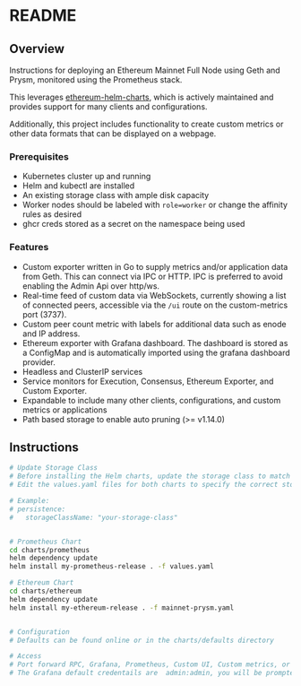 # README

## Overview

Instructions for deploying an Ethereum Mainnet Full Node using Geth and Prysm, monitored using the Prometheus stack. 

This leverages [ethereum-helm-charts](https://github.com/ethpandaops/ethereum-helm-charts), which is actively maintained and provides support for many clients and configurations.

Additionally, this project includes functionality to create custom metrics or other data formats that can be displayed on a webpage.

### Prerequisites

- Kubernetes cluster up and running
- Helm and kubectl are installed
- An existing storage class with ample disk capacity
- Worker nodes should be labeled with `role=worker` or change the affinity rules as desired
- ghcr creds stored as a secret on the namespace being used

### Features

- Custom exporter written in Go to supply metrics and/or application data from Geth. This can connect via IPC or HTTP. IPC is preferred to avoid enabling the Admin Api over http/ws.
- Real-time feed of custom data via WebSockets, currently showing a list of connected peers, accessible via the `/ui` route on the custom-metrics port (3737).
- Custom peer count metric with labels for additional data such as enode and IP address.
- Ethereum exporter with Grafana dashboard. The dashboard is stored as a ConfigMap and is automatically imported using the grafana dashboard provider.
- Headless and ClusterIP services
- Service monitors for Execution, Consensus, Ethereum Exporter, and Custom Exporter.
- Expandable to include many other clients, configurations, and custom metrics or applications
- Path based storage to enable auto pruning (>= v1.14.0)

## Instructions

```sh
# Update Storage Class
# Before installing the Helm charts, update the storage class to match your environment.
# Edit the values.yaml files for both charts to specify the correct storageClassName.

# Example:
# persistence:
#   storageClassName: "your-storage-class"


# Prometheus Chart
cd charts/prometheus
helm dependency update
helm install my-prometheus-release . -f values.yaml

# Ethereum Chart
cd charts/ethereum
helm dependency update
helm install my-ethereum-release . -f mainnet-prysm.yaml


# Configuration
# Defaults can be found online or in the charts/defaults directory

# Access
# Port forward RPC, Grafana, Prometheus, Custom UI, Custom metrics, or access via Twingate using the cluster domain
# The Grafana default credentails are  admin:admin, you will be prompted to change on first login



